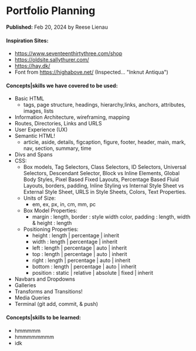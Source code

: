 # **Portfolio Planning**
 **Published:** Feb 20, 2024 by Reese Lienau

#### Inspiration Sites:
- https://www.seventeenthirtythree.com/shop
- https://oldsite.sallythurer.com/
- https://hay.dk/
- Font from https://highabove.net/ (Inspected... "Inknut Antiqua")

#### Concepts|skills we have covered to be used:
- Basic HTML 
    - tags, page structure, headings, hierarchy,links, anchors, attributes, images, lists
- Information Architecture, wireframing, mapping
- Routes, Directories, Links and URLS
- User Experience (UX)
- Semantic HTML!
    - article, aside, details, figcaption, figure, footer, header, main, mark, nav, section, summary, time
- Divs and Spans
- CSS:
    - Box models, Tag Selectors, Class Selectors, ID Selectors, Universal Selectors, Descendant Selector, Block vs Inline Elements, Global Body Styles, Pixel Based Fixed Layouts, Percentage Based Fluid Layouts, borders, padding, Inline Styling vs Internal Style Sheet vs External Style Sheet, URLS in Style Sheets, Colors, Text Properties.
    - Units of Size:
        - em, ex, px, in, cm, mm, pc
    - Box Model Properties:
        - margin : length, border : style  width  color, padding : length, width & height : length
    - Positioning Properties:
        - height : length | percentage | inherit
        - width : length | percentage | inherit
        - left : length | percentage | auto | inherit
        - top : length | percentage | auto | inherit
        - right : length | percentage | auto | inherit
        - bottom : length | percentage | auto | inherit
        - position : static | relative | absolute | fixed | inherit
- Navbars and Dropdowns
- Galleries
- Transforms and Transitions!
- Media Queries
- Terminal (git add, commit, & push)


#### Concepts|skills to be learned:
- hmmmmm
- hmmmmmmmm
- idk